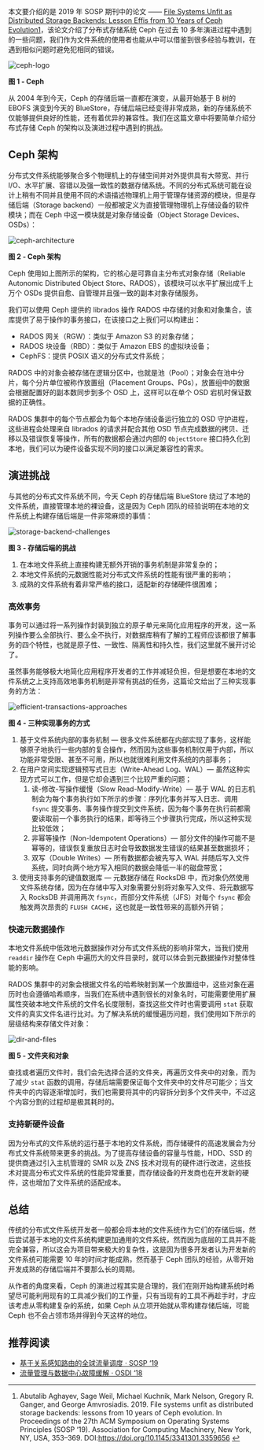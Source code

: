 本文要介绍的是 2019 年 SOSP 期刊中的论文 —— [File Systems Unfit as Distributed Storage Backends: Lesson Effis from 10 Years of Ceph Evolution](https://www.pdl.cmu.edu/PDL-FTP/Storage/ceph-exp-sosp19.pdf)[1](https://draveness.me/papers-ceph/#fn:1)，该论文介绍了分布式存储系统 Ceph 在过去 10 多年演进过程中遇到的一些问题，我们作为文件系统的使用者也能从中可以借鉴到很多经验与教训，在遇到相似问题时避免犯相同的错误。

![ceph-logo](https://img.draveness.me/2020-10-09-16022532573798/ceph-logo.png)

**图 1 - Ceph**

从 2004 年到今天，Ceph 的存储后端一直都在演变，从最开始基于 B 树的 EBOFS 演变到今天的 BlueStore，存储后端已经变得非常成熟，新的存储系统不仅能够提供良好的性能，还有着优异的兼容性。我们在这篇文章中将要简单介绍分布式存储 Ceph 的架构以及演进过程中遇到的挑战。

## Ceph 架构

分布式文件系统能够聚合多个物理机上的存储空间并对外提供具有大带宽、并行 I/O、水平扩展、容错以及强一致性的数据存储系统。不同的分布式系统可能在设计上稍有不同并且使用不同的术语描述物理机上用于管理存储资源的模块，但是存储后端（Storage backend）一般都被定义为直接管理物理机上存储设备的软件模块；而在 Ceph 中这一模块就是对象存储设备（Object Storage Devices、OSDs）：

![ceph-architecture](https://img.draveness.me/2020-10-09-16022532573883/ceph-architecture.png)

**图 2 - Ceph 架构**

Ceph 使用如上图所示的架构，它的核心是可靠自主分布式对象存储（Reliable Autonomic Distributed Object Store、RADOS），该模块可以水平扩展出成千上万个 OSDs 提供自愈、自管理并且强一致的副本对象存储服务。

我们可以使用 Ceph 提供的 librados 操作 RADOS 中存储的对象和对象集合，该库提供了易于操作的事务接口，在该接口之上我们可以构建出：

- RADOS 网关（RGW）：类似于 Amazon S3 的对象存储；
- RADOS 块设备（RBD）：类似于 Amazon EBS 的虚拟块设备；
- CephFS：提供 POSIX 语义的分布式文件系统；

RADOS 中的对象会被存储在逻辑分区中，也就是池（Pool）；对象会在池中分片，每个分片单位被称作放置组（Placement Groups、PGs），放置组中的数据会根据配置好的副本数同步到多个 OSD 上，这样可以在单个 OSD 宕机时保证数据的正确性。

RADOS 集群中的每个节点都会为每个本地存储设备运行独立的 OSD 守护进程，这些进程会处理来自 librados 的请求并配合其他 OSD 节点完成数据的拷贝、迁移以及错误恢复等操作，所有的数据都会通过内部的 `ObjectStore` 接口持久化到本地，我们可以为硬件设备实现不同的接口以满足兼容性的需求。

## 演进挑战

与其他的分布式文件系统不同，今天 Ceph 的存储后端 BlueStore 绕过了本地的文件系统，直接管理本地的裸设备，这是因为 Ceph 团队的经验说明在本地的文件系统上构建存储后端是一件非常麻烦的事情：

![storage-backend-challenges](https://img.draveness.me/2020-10-09-16022532573892/storage-backend-challenges.png)

**图 3 - 存储后端的挑战**

1. 在本地文件系统上直接构建无额外开销的事务机制是非常复杂的；
2. 本地文件系统的元数据性能对分布式文件系统的性能有很严重的影响；
3. 成熟的文件系统有着非常严格的接口，适配新的存储硬件很困难；

### 高效事务

事务可以通过将一系列操作封装到独立的原子单元来简化应用程序的开发，这一系列操作要么全部执行、要么全不执行，对数据库稍有了解的工程师应该都很了解事务的四个特性，也就是原子性、一致性、隔离性和持久性，我们这里就不展开讨论了。

虽然事务能够极大地简化应用程序开发者的工作并减轻负担，但是想要在本地的文件系统之上支持高效地事务机制是非常有挑战的任务，这篇论文给出了三种实现事务的方法：

![efficient-transactions-approaches](https://img.draveness.me/2020-10-09-16022532573899/efficient-transactions-approaches.png)

**图 4 - 三种实现事务的方式**

1. 基于文件系统内部的事务机制 — 很多文件系统都在内部实现了事务，这样能够原子地执行一些内部的复合操作，然而因为这些事务机制仅用于内部，所以功能非常受限、甚至不可用，所以也就很难利用文件系统的内部事务；
2. 在用户空间实现逻辑预写式日志（Write-Ahead Log、WAL）— 虽然这种实现方式可以工作，但是它却会遇到三个比较严重的问题；
   1. 读-修改-写操作缓慢（Slow Read-Modify-Write）— 基于 WAL 的日志机制会为每个事务执行如下所示的步骤：序列化事务并写入日志、调用 `fsync` 提交事务、事务操作提交到文件系统，因为每个事务在执行前都需要读取前一个事务执行的结果，即等待三个步骤执行完成，所以这种实现比较低效；
   2. 非幂等操作（Non-Idempotent Operations）— 部分文件的操作可能不是幂等的，错误恢复重放日志时会导致数据发生错误的结果甚至数据损坏；
   3. 双写（Double Writes）— 所有数据都会被先写入 WAL 并随后写入文件系统，同时向两个地方写入相同的数据会降低一半的磁盘带宽；
3. 使用支持事务的键值数据库 — 元数据存储在 RocksDB 中，而对象仍然使用文件系统存储，因为在存储中写入对象需要分别将对象写入文件、将元数据写入 RocksDB 并调用两次 `fsync`，而部分文件系统（JFS）对每个 `fsync` 都会触发两次昂贵的 `FLUSH CACHE`，这也就是一致性带来的高额外开销；

### 快速元数据操作

本地文件系统中低效地元数据操作对分布式文件系统的影响非常大，当我们使用 `readdir` 操作在 Ceph 中遍历大的文件目录时，就可以体会到元数据操作对整体性能的影响。

RADOS 集群中的对象会根据文件名的哈希映射到某一个放置组中，这些对象在遍历时也会遵循哈希顺序，当我们在系统中遇到很长的对象名时，可能需要使用扩展属性突破本地文件系统的文件名长度限制，查找这些文件时也需要调用 `stat` 获取文件的真实文件名进行比对。为了解决系统的缓慢遍历问题，我们使用如下所示的层级结构来存储文件对象：

![dir-and-files](https://img.draveness.me/2020-10-09-16022532573907/dir-and-files.png)

**图 5 - 文件夹和对象**

查找或者遍历文件时，我们会先选择合适的文件夹，再遍历文件夹中的对象，而为了减少 `stat` 函数的调用，存储后端需要保证每个文件夹中的文件尽可能少；当文件夹中的内容逐渐增加时，我们也需要将其中的内容拆分到多个文件夹中，不过这个内容分割的过程却是极其耗时的。

### 支持新硬件设备

因为分布式的文件系统的运行基于本地的文件系统，而存储硬件的高速发展会为分布式文件系统带来更多的挑战。为了提高存储设备的容量与性能，HDD、SSD 的提供商通过引入主机管理的 SMR 以及 ZNS 技术对现有的硬件进行改进，这些技术对提高分布式文件系统的性能异常重要，而存储设备的开发商也在开发新的硬件，这也增加了文件系统的适配成本。

## 总结

传统的分布式文件系统开发者一般都会将本地的文件系统作为它们的存储后端，然后尝试基于本地的文件系统构建更加通用的文件系统，然而因为底层的工具并不能完全兼容，所以这会为项目带来极大的复杂性，这是因为很多开发者认为开发新的文件系统可能需要 10 年的时间才能成熟，然而基于 Ceph 团队的经验，从零开始开发成熟的存储后端并不要那么长的周期。

从作者的角度来看，Ceph 的演进过程其实是合理的，我们在刚开始构建系统时希望尽可能利用现有的工具减少我们的工作量，只有当现有的工具不再趁手时，才应该考虑从零构建复杂的系统，如果 Ceph 从立项开始就从零构建存储后端，可能 Ceph 也不会占领市场并得到今天这样的地位。

## 推荐阅读

- [基于关系感知路由的全球流量调度 · SOSP ‘19](https://draveness.me/papers-taiji)
- [流量管理与数据中心故障缓解 · OSDI ‘18](https://draveness.me/papers-ceph)

------

1. Abutalib Aghayev, Sage Weil, Michael Kuchnik, Mark Nelson, Gregory R. Ganger, and George Amvrosiadis. 2019. File systems unfit as distributed storage backends: lessons from 10 years of Ceph evolution. In Proceedings of the 27th ACM Symposium on Operating Systems Principles (SOSP ‘19). Association for Computing Machinery, New York, NY, USA, 353–369. DOI:https://doi.org/10.1145/3341301.3359656 [↩︎](https://draveness.me/papers-ceph/#fnref:1)
